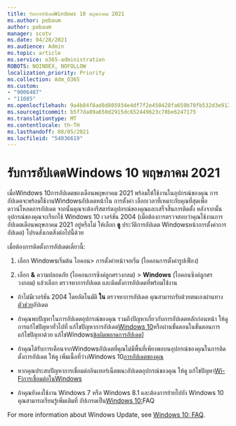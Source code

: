 ```yaml
---
title: รับการอัปเดตWindows 10 พฤษภาคม 2021
ms.author: pebaum
author: pebaum
manager: scotv
ms.date: 04/28/2021
ms.audience: Admin
ms.topic: article
ms.service: o365-administration
ROBOTS: NOINDEX, NOFOLLOW
localization_priority: Priority
ms.collection: Adm_O365
ms.custom:
- "9006487"
- "11085"
ms.openlocfilehash: 9a4b84f8ad8d805934e4df7f2e450428fa659b70fb532d3e912c5fd9e422f66e
ms.sourcegitcommit: b5f7da89a650d2915dc652449623c78be6247175
ms.translationtype: MT
ms.contentlocale: th-TH
ms.lasthandoff: 08/05/2021
ms.locfileid: "54036619"
---
```

# <a name="get-the-windows-10-may-2021-update"></a>รับการอัปเดตWindows 10 พฤษภาคม 2021

เมื่อWindows 10การอัปเดตของเดือนพฤษภาคม 2021 พร้อมให้ใช้งานในอุปกรณ์ของคุณ การอัปเดตจะพร้อมใช้งานWindowsอัปเดตหน้าใน การตั้งค่า เลือกเวลาที่เหมาะกับคุณที่สุดเพื่อดาวน์โหลดการอัปเดต จากนั้นคุณจะต้องรีสตาร์ตอุปกรณ์ของคุณและเสร็จสิ้นการติดตั้ง หลังจากนั้น อุปกรณ์ของคุณจะเรียกใช้ Windows 10 เวอร์ชัน 2004 (เมื่อต้องการตรวจสอบว่าคุณใช้งานการอัปเดตเดือนพฤษภาคม 2021 อยู่หรือไม่ ให้เลือก **ดู** ประวัติการอัปเดต Windowsหน้าการตั้งค่าการอัปเดต) โปรดสังเกตสิ่งต่อไปนี้ด้วย  

เมื่อต้องการติดตั้งการอัปเดตเดี๋ยวนี้:

1. เลือก Windowsเริ่มต้น ไอคอน> การตั้งค่าหน้าจอเริ่ม (ไอคอนการตั้งค่ารูปเฟือง)

1. เลือก **&** ความปลอดภัย (ไอคอนการซิงค์ลูกศรวงกลม) > **Windows** (ไอคอนซิงค์ลูกศรวงกลม) แล้วเลือก ตรวจหาการอัปเดต และติดตั้งการอัปเดตที่พร้อมใช้งาน 

- ถ้าไม่มีเวอร์ชัน 2004 โดยอัตโนมัติ **ใน** ตรวจหาการอัปเดต คุณสามารถรับด้วยตนเองผ่านทาง [ตัวช่วย](https://www.microsoft.com/software-download/windows10)อัปเดต

- ถ้าคุณพบปัญหาในการอัปเดตอุปกรณ์ของคุณ รวมถึงปัญหาเกี่ยวกับการอัปเดตหลักก่อนหน้า ให้ดูการแก้ไขปัญหาทั่วไปที่ แก้ไขปัญหาการอัปเดต[Windows 10](https://support.microsoft.com/windows/troubleshoot-problems-updating-windows-10-188c2b0f-10a7-d72f-65b8-32d177eb136c)หรือผ่านขั้นตอนในขั้นตอนการแก้ไขปัญหาด้วย แก้ไขWindows[ข้อผิดพลาดการอัปเดต](https://support.microsoft.com/sbs/windows/fix-windows-update-errors-18b693b5-7818-5825-8a7e-2a4a37d6d787)]

- ถ้าคุณได้รับการเตือนจากWindowsอัปเดตที่คุณไม่มีพื้นที่เพียงพอบนอุปกรณ์ของคุณในการติดตั้งการอัปเดต ให้ดู เพิ่มเนื้อที่ว่างWindows 10[การอัปเดตของคุณ](https://support.microsoft.com/help/4013876)

- หากคุณประสบปัญหาการเชื่อมต่ออินเทอร์เน็ตขณะอัปเดตอุปกรณ์ของคุณ ให้ดู แก้ไขปัญหา[Wi-Fiการเชื่อมต่อในWindows](https://support.microsoft.com/windows/fix-wi-fi-connection-issues-in-windows-9424a1f7-6a3b-65a6-4d78-7f07eee84d2c)

- ถ้าคุณยังคงใช้งาน Windows 7 หรือ Windows 8.1 และต้องการย้ายไปยัง Windows 10 คุณสามารถเรียนรู้เพิ่มเติมที่ อัปเกรดเป็น[Windows 10:](https://support.microsoft.com/windows/upgrade-to-windows-10-faq-cce52341-7943-594e-72ce-e1cf00382445)FAQ

For more information about Windows Update, see [Windows 10: FAQ](https://support.microsoft.com/windows/windows-update-faq-8a903416-6f45-0718-f5c7-375e92dddeb2).


